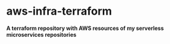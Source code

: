 # aws-infra-terraform

**A terraform repository with AWS resources of my serverless microservices repositories**